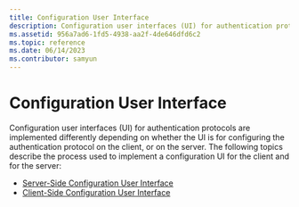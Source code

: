 ```yaml
---
title: Configuration User Interface
description: Configuration user interfaces (UI) for authentication protocols are implemented differently depending on whether the UI is for configuring the authentication protocol on the client, or on the server.
ms.assetid: 956a7ad6-1fd5-4938-aa2f-4de646dfd6c2
ms.topic: reference
ms.date: 06/14/2023
ms.contributor: samyun
---
```


# Configuration User Interface

Configuration user interfaces (UI) for authentication protocols are implemented differently depending on whether the UI is for configuring the authentication protocol on the client, or on the server. The following topics describe the process used to implement a configuration UI for the client and for the server:

- [Server-Side Configuration User Interface](server-side-configuration-user-interface.md)
- [Client-Side Configuration User Interface](client-side-configuration-user-interface.md)
